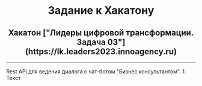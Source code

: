<h1 align="center">Задание к Хакатону</h1>

<h2 align="center">Хакатон ["Лидеры цифровой трансформации. Задача 03"](https://lk.leaders2023.innoagency.ru)</h2>
<hr>
Rest APi для ведения диалога с чат-ботом "Бизнес консультантом".
1. Текст
